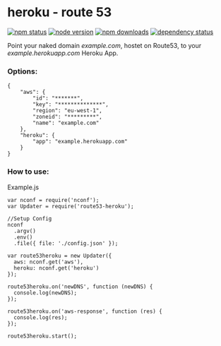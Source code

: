 # heroku - route 53

[![npm status](http://img.shields.io/npm/v/route53-heroku.svg?style=flat)](https://www.npmjs.org/package/route53-heroku)
[![node version](https://img.shields.io/node/v/route53-heroku.svg?style=flat)](http://nodejs.org)
[![npm downloads](https://img.shields.io/npm/dm/route53-heroku.svg?style=flat)](https://www.npmjs.org/package/route53-heroku)
[![dependency status](https://david-dm.org/philipheinser/route53-heroku.svg?style=flat)](https://david-dm.org/philipheinser/route53-heroku)

Point your naked domain *example.com*, hostet on Route53, to your *example.herokuapp.com* Heroku App.

### Options:
```
{
	"aws": {
		"id": "*******",
		"key": "**************",
		"region": "eu-west-1",
		"zoneid": "*********",
		"name": "example.com"
	},
	"heroku": {
		"app": "example.herokuapp.com"
	}
}
```

### How to use:
Example.js
```
var nconf = require('nconf');
var Updater = require('route53-heroku');

//Setup Config
nconf
  .argv()
  .env()
  .file({ file: './config.json' });

var route53heroku = new Updater({
  aws: nconf.get('aws'),
  heroku: nconf.get('heroku')
});

route53heroku.on('newDNS', function (newDNS) {
  console.log(newDNS);
});

route53heroku.on('aws-response', function (res) {
  console.log(res);
});

route53heroku.start();
```
